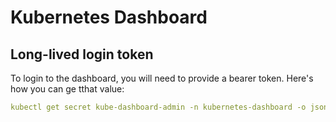 # Kubernetes Dashboard

## Long-lived login token

To login to the dashboard, you will need to provide a bearer token. Here's how you can ge tthat value:
```yaml
kubectl get secret kube-dashboard-admin -n kubernetes-dashboard -o jsonpath="{.data.token}" | base64 -d
```
